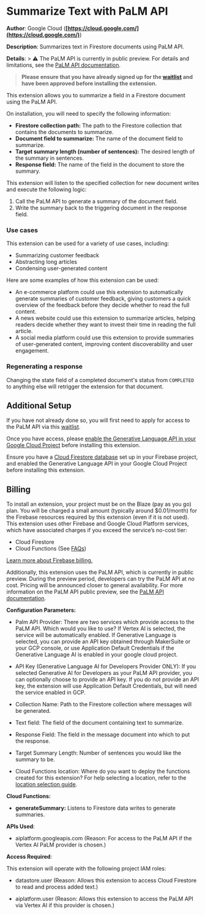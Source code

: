 # Summarize Text with PaLM API

**Author**: Google Cloud (**[https://cloud.google.com/](https://cloud.google.com/)**)

**Description**: Summarizes text in Firestore documents using PaLM API.



**Details**: > ⚠️ The PaLM API is currently in public preview. For details and limitations, see the [PaLM API documentation](https://developers.generativeai.google/guide/preview_faq).
> **Please ensure that you have already signed up for the [waitlist](https://makersuite.google.com/waitlist) and have been approved before installing the extension.**

This extension allows you to summarize a field in a Firestore document using the PaLM API.

On installation, you will need to specify the following information:

- **Firestore collection path:** The path to the Firestore collection that contains the documents to summarize.
- **Document field to summarize:** The name of the document field to summarize.
- **Target summary length (number of sentences):** The desired length of the summary in sentences.
- **Response field:** The name of the field in the document to store the summary.

This extension will listen to the specified collection for new document writes and execute the following logic:

1. Call the PaLM API to generate a summary of the document field.
2. Write the summary back to the triggering document in the response field.

### Use cases

This extension can be used for a variety of use cases, including:

- Summarizing customer feedback
- Abstracting long articles
- Condensing user-generated content

Here are some examples of how this extension can be used:

- An e-commerce platform could use this extension to automatically generate summaries of customer feedback, giving customers a quick overview of the feedback before they decide whether to read the full content.
- A news website could use this extension to summarize articles, helping readers decide whether they want to invest their time in reading the full article.
- A social media platform could use this extension to provide summaries of user-generated content, improving content discoverability and user engagement.

### Regenerating a response

Changing the state field of a completed document's status from `COMPLETED` to anything else will retrigger the extension for that document.

## Additional Setup

If you have not already done so, you will first need to apply for access to the PaLM API via this [waitlist](https://makersuite.google.com/waitlist).

Once you have access, please [enable the Generative Language API in your Google Cloud Project](https://console.cloud.google.com/apis/library/generativelanguage.googleapis.com) before installing this extension.

Ensure you have a [Cloud Firestore database](https://firebase.google.com/docs/firestore/quickstart) set up in your Firebase project, and enabled the Generative Language API in your Google Cloud Project before installing this extension.

## Billing

To install an extension, your project must be on the Blaze (pay as you go) plan. You will be charged a small amount (typically around $0.01/month) for the Firebase resources required by this extension (even if it is not used).
This extension uses other Firebase and Google Cloud Platform services, which have associated charges if you exceed the service’s no-cost tier:

- Cloud Firestore
- Cloud Functions (See [FAQs](https://firebase.google.com/support/faq#extensions-pricing))

[Learn more about Firebase billing.](https://firebase.google.com/pricing)

Additionally, this extension uses the PaLM API, which is currently in public preview. During the preview period, developers can try the PaLM API at no cost. Pricing will be announced closer to general availability. For more information on the PaLM API public preview, see the [PaLM API documentation](https://developers.generativeai.google/guide/preview_faq).




**Configuration Parameters:**

* Palm API Provider: There are two services which provide access to the PaLM API. Which would you like to use? If Vertex AI is selected, the service will be automatically enabled. If Generative Language is selected, you can provide an API key obtained through MakerSuite or your GCP console, or use Application Default Credentials if the Generative Language AI is enabled in your google cloud project.

* API Key (Generative Language AI for Developers Provider ONLY): If you selected Generative AI for Developers as your PaLM API provider, you can optionally choose to provide an API key. If you do not provide an API key, the extension will use Application Default Credentials, but will need the service enabled in GCP.

* Collection Name: Path to the Firestore collection where messages will be generated.

* Text field: The field of the document containing text to summarize.

* Response Field: The field in the message document into which to put the response.

* Target Summary Length: Number of sentences you would like the summary to be.

* Cloud Functions location: Where do you want to deploy the functions created for this extension? For help selecting a location, refer to the [location selection guide](https://firebase.google.com/docs/functions/locations).



**Cloud Functions:**

* **generateSummary:** Listens to Firestore data writes to generate summaries.



**APIs Used**:

* aiplatform.googleapis.com (Reason: For access to the PaLM API if the Vertex AI PaLM provider is chosen.)



**Access Required**:



This extension will operate with the following project IAM roles:

* datastore.user (Reason: Allows this extension to access Cloud Firestore to read and process added text.)

* aiplatform.user (Reason: Allows this extension to access the PaLM API via Vertex AI if this provider is chosen.)
